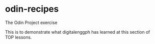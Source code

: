 # odin-recipes
The Odin Project exercise

This is to demonstrate what digitalenggph has learned at this section of TOP lessons.